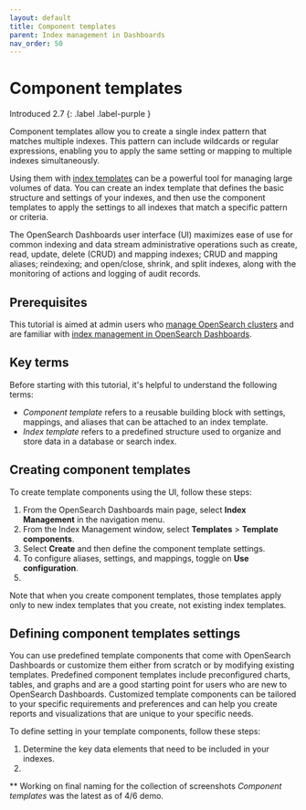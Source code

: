 ```yaml
---
layout: default
title: Component templates
parent: Index management in Dashboards
nav_order: 50
---
```


# Component templates
Introduced 2.7
{: .label .label-purple }

Component templates allow you to create a single index pattern that matches multiple indexes. This pattern can include wildcards or regular expressions, enabling you to apply the same setting or mapping to multiple indexes simultaneously.

Using them with [index templates]({{site.url}}{{site.baseurl}}/im-plugin/index-templates/) can be a powerful tool for managing large volumes of data. You can create an index template that defines the basic structure and settings of your indexes, and then use the component templates to apply the settings to all indexes that match a specific pattern or criteria.    

The OpenSearch Dashboards user interface (UI) maximizes ease of use for common indexing and data stream administrative operations such as create, read, update, delete (CRUD) and mapping indexes; CRUD and mapping aliases; reindexing; and open/close, shrink, and split indexes, along with the monitoring of actions and logging of audit records. 

<insert short demo>

## Prerequisites 

This tutorial is aimed at admin users who [manage OpenSearch clusters]({site.url}}{{site.baseurl}}/tuning-your-cluster/cluster/) and are familiar with [index management in OpenSearch Dashboards]({{site.url}}{{site.baseurl}}/dashboards/im-dashboards/index/).

## Key terms

Before starting with this tutorial, it's helpful to understand the following terms:

- *Component template* refers to a reusable building block with settings, mappings, and aliases that can be attached to an index template.
- *Index template* refers to a predefined structure used to organize and store data in a database or search index.

## Creating component templates

To create template components using the UI, follow these steps:

1. From the OpenSearch Dashboards main page, select **Index Management** in the navigation menu.
2. From the Index Management window, select **Templates** > **Template components**.
3. Select **Create** and then define the component template settings. 
4. To configure aliases, settings, and mappings, toggle on **Use configuration**. 
5.  

Note that when you create component templates, those templates apply only to new index templates that you create, not existing index templates.

## Defining component templates settings

You can use predefined template components that come with OpenSearch Dashboards or customize them either from scratch or by modifying existing templates. Predefined component templates include preconfigured charts, tables, and graphs and are a good starting point for users who are new to OpenSearch Dashboards. Customized template components can be tailored to your specific requirements and preferences and can help you create reports and visualizations that are unique to your specific needs.  

To define setting in your template components, follow these steps:  

1. Determine the key data elements that need to be included in your indexes.
2. 

** Working on final naming for the collection of screenshots 
    *Component templates* was the latest as of 4/6 demo.  